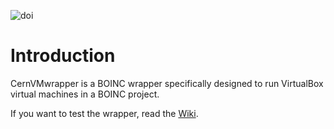 ![doi](https://zenodo.org/badge/doi/10.5281/zenodo.17508.svg)
# Introduction

CernVMwrapper is a BOINC wrapper specifically designed to run VirtualBox virtual machines in a BOINC project.

If you want to test the wrapper, read the [Wiki](https://github.com/citizen-cyberscience-centre/cernvmwrapper/wiki).
